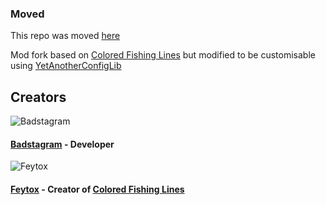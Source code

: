 ### Moved
This repo was moved [here](https://github.com/badstagram33/PrideFishingLine)

Mod fork based on [Colored Fishing Lines](https://modrinth.com/mod/dyeable-fishing-lines) but modified to be customisable using [YetAnotherConfigLib](https://modrinth.com/mod/yacl)


## Creators

![Badstagram](https://visage.surgeplay.com/bust/128/1535f047-cc6b-4013-aa9f-6fca6c81a175)
#### [Badstagram](https://github.com/feytox) - Developer
![Feytox](https://visage.surgeplay.com/bust/128/09196327-ac27-43f4-8f47-87859b8423be)
#### [Feytox](https://github.com/feytox) - Creator of [Colored Fishing Lines](https://modrinth.com/mod/cfl)
